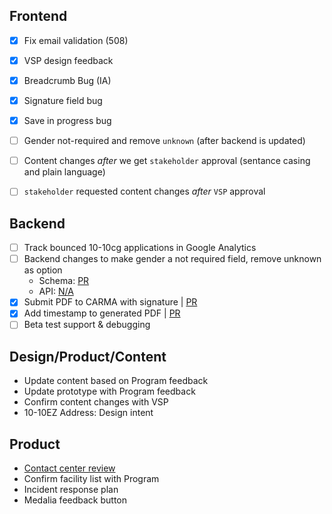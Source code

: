 ## Frontend
- [x] Fix email validation (508)
- [x] VSP design feedback
- [x] Breadcrumb Bug (IA)
- [x] Signature field bug
- [x] Save in progress bug

- [ ] Gender not-required and remove `unknown` (after backend is updated)
- [ ] Content changes *after* we get `stakeholder` approval (sentance casing and plain language)
- [ ] `stakeholder` requested content changes *after* `VSP` approval

## Backend
- [ ] Track bounced 10-10cg applications in Google Analytics
- [ ] Backend changes to make gender a not required field, remove unknown as option
  - Schema: [PR](https://github.com/department-of-veterans-affairs/vets-json-schema/pull/486)
  - API:    [N/A]()
- [x] Submit PDF to CARMA with signature  | [PR](https://github.com/department-of-veterans-affairs/vets-api/pull/4759)
- [x] Add timestamp to generated PDF | [PR](https://github.com/department-of-veterans-affairs/vets-api/pull/4759)
- [ ] Beta test support & debugging

## Design/Product/Content
- Update content based on Program feedback
- Update prototype with Program feedback
- Confirm content changes with VSP
- 10-10EZ Address: Design intent

## Product
- [Contact center review](https://github.com/department-of-veterans-affairs/va.gov-team/issues/12748)
- Confirm facility list with Program	
- Incident response plan
- Medalia feedback button
